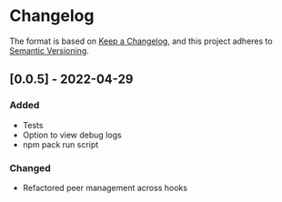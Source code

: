 # Changelog

The format is based on [Keep a Changelog](https://keepachangelog.com/en/1.0.0/),
and this project adheres to [Semantic Versioning](https://semver.org/spec/v2.0.0.html).

## [0.0.5] - 2022-04-29

### Added

- Tests
- Option to view debug logs
- npm pack run script

### Changed

- Refactored peer management across hooks
